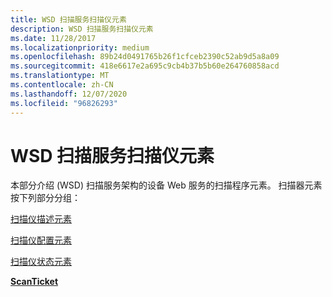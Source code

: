```yaml
---
title: WSD 扫描服务扫描仪元素
description: WSD 扫描服务扫描仪元素
ms.date: 11/28/2017
ms.localizationpriority: medium
ms.openlocfilehash: 89b24d0491765b26f1cfceb2390c52ab9d5a8a09
ms.sourcegitcommit: 418e6617e2a695c9cb4b37b5b60e264760858acd
ms.translationtype: MT
ms.contentlocale: zh-CN
ms.lasthandoff: 12/07/2020
ms.locfileid: "96826293"
---
```

# <a name="wsd-scan-service-scanner-elements"></a>WSD 扫描服务扫描仪元素


本部分介绍 (WSD) 扫描服务架构的设备 Web 服务的扫描程序元素。 扫描器元素按下列部分分组：

[扫描仪描述元素](scanner-description-elements.md)

[扫描仪配置元素](scanner-configuration-elements.md)

[扫描仪状态元素](scanner-status-elements.md)

[**ScanTicket**](scanticket.md)

 

 





